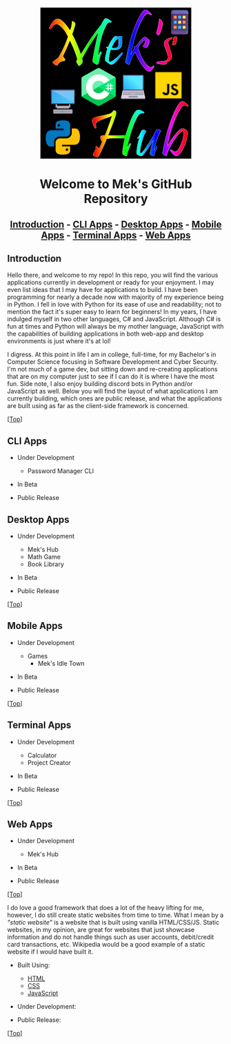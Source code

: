 <label id="top"></label>

<div align="center">
    <img id="repo-icon" src="./repo_images/logo.png" alt="Project Logo" />
</div>

<h1 align="center">Welcome to Mek's GitHub Repository</h1>

<div align="center">

## [Introduction](#introduction) - [CLI Apps](#cli-apps) - [Desktop Apps](#desktop-apps) - [Mobile Apps](#mobile-apps) - [Terminal Apps](#terminal-apps) - [Web Apps](#web-apps)

</div>

## Introduction

Hello there, and welcome to my repo! In this repo, you will find the various applications currently in development or ready for your enjoyment. I may even list ideas that I may have for applications to build. I have been programming for nearly a decade now with majority of my experience being in Python. I fell in love with Python for its ease of use and readability; not to mention the fact it's super easy to learn for beginners! In my years, I have indulged myself in two other languages, C# and JavaScript. Although C# is fun at times and Python will always be my mother language, JavaScript with the capabilities of building applications in both web-app and desktop environments is just where it's at lol!

I digress. At this point in life I am in college, full-time, for my Bachelor's in Computer Science focusing in Software Development and Cyber Security. I'm not much of a game dev, but sitting down and re-creating applications that are on my computer just to see if I can do it is where I have the most fun. Side note, I also enjoy building discord bots in Python and/or JavaScript as well. Below you will find the layout of what applications I am currently building, which ones are public release, and what the applications are built using as far as the client-side framework is concerned.

[<a href="#top">Top</a>]

## CLI Apps

- Under Development
  - Password Manager CLI

- In Beta

- Public Release

## Desktop Apps

- Under Development
  - Mek's Hub
  - Math Game
  - Book Library

- In Beta

- Public Release

[<a href="#top">Top</a>]

## Mobile Apps

- Under Development
  - Games
    - Mek's Idle Town

- In Beta

- Public Release

[<a href="#top">Top</a>]

## Terminal Apps

- Under Development
  - Calculator
  - Project Creator

- In Beta

- Public Release

[<a href="#top">Top</a>]

## Web Apps

- Under Development
  - Mek's Hub

- In Beta

- Public Release

[<a href="#top">Top</a>]

I do love a good framework that does a lot of the heavy lifting for me, however, I do still create static websites from time to time. What I mean by a *"static website"* is a website that is built using vanilla HTML/CSS/JS. Static websites, in my opinion, are great for websites that just showcase information and do not handle things such as user accounts, debit/credit card transactions, etc. Wikipedia would be a good example of a static website if I would have built it.

- Built Using:
  - [HTML](https://developer.mozilla.org/en-US/docs/Web/HTML)
  - [CSS](https://developer.mozilla.org/en-US/docs/Web/CSS)
  - [JavaScript](https://developer.mozilla.org/en-US/docs/Web/JavaScript)

- Under Development:

- Public Release:

[<a href="#top">Top</a>]
